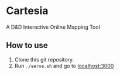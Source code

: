 # Cartesia

A D&amp;D Interactive Online Mapping Tool

## How to use

1) Clone this git repository.
2) Run `./serve.sh` and go to [localhost:3000](http://0.0.0.0:3000/)
